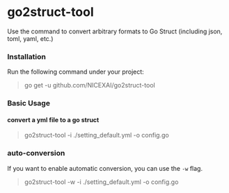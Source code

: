 # go2struct-tool
Use the command to convert arbitrary formats to Go Struct (including json, toml, yaml, etc.)

### Installation

Run the following command under your project:

> go get -u github.com/NICEXAI/go2struct-tool

### Basic Usage

#### convert a yml file to a go struct

> go2struct-tool -i ./setting_default.yml -o config.go

### auto-conversion
If you want to enable automatic conversion, you can use the `-w` flag.

> go2struct-tool -w -i ./setting_default.yml -o config.go
